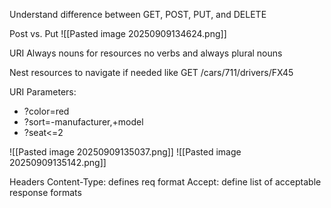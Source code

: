 Understand difference between GET, POST, PUT, and DELETE

Post vs. Put
![[Pasted image 20250909134624.png]]

URI
Always nouns for resources no verbs and always plural nouns

Nest resources to navigate if needed like GET /cars/711/drivers/FX45

URI Parameters:
- ?color=red 
- ?sort=-manufacturer,+model 
- ?seat<=2

![[Pasted image 20250909135037.png]]
![[Pasted image 20250909135142.png]]

Headers
Content-Type: defines req format
Accept: define list of acceptable response formats
